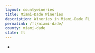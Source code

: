 ```yaml
---
layout: countywineries
title: Miami-Dade Wineries
description: Wineries in Miami-Dade FL
permalink: /fl/miami-dade/
county: miami-dade
state: fl
---
```

-
